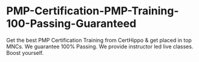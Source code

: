 # PMP-Certification-PMP-Training-100-Passing-Guaranteed
Get the best PMP Certification Training from CertHippo &amp; get placed in top MNCs. We guarantee 100% Passing. We provide instructor led live classes. Boost yourself.
